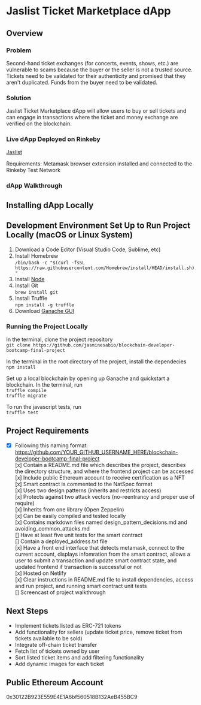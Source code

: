 # Jaslist Ticket Marketplace dApp

## Overview
### Problem
Second-hand ticket exchanges (for concerts, events, shows, etc.) are vulnerable to scams because the buyer or the seller is not a trusted source. Tickets need to be validated for their authenticity and promised that they aren't duplicated. Funds from the buyer need to be validated. 

### Solution
Jaslist Ticket Marketplace dApp will allow users to buy or sell tickets and can engage in transactions where the ticket and money exchange are verified on the blockchain.

### Live dApp Deployed on Rinkeby
[Jaslist](https://jaslist.netlify.app/)

Requirements: Metamask browser extension installed and connected to the Rinkeby Test Network

### dApp Walkthrough

## Installing dApp Locally
## Development Environment Set Up to Run Project Locally (macOS or Linux System)
1. Download a Code Editor (Visual Studio Code, Sublime, etc)
2. Install Homebrew\
`/bin/bash -c "$(curl -fsSL https://raw.githubusercontent.com/Homebrew/install/HEAD/install.sh)"`
3. Install [Node](https://nodejs.org/en/)
4. Install Git\
`brew install git`
5. Install Truffle\
`npm install -g truffle`
6. Download [Ganache GUI](https://www.trufflesuite.com/ganache)

### Running the Project Locally
In the terminal, clone the project repository\
`git clone https://github.com/jasminesabio/blockchain-developer-bootcamp-final-project`

In the terminal in the root directory of the project, install the dependecies\
`npm install`

Set up a local blockchain by opening up Ganache and quickstart a blockchain. In the terminal, run\
`truffle compile`\
`truffle migrate`

To run the javascript tests, run\
`truffle test`

## Project Requirements
- [x] Following this naming format: https://github.com/YOUR_GITHUB_USERNAME_HERE/blockchain-developer-bootcamp-final-project \
[x] Contain a README.md file which describes the project, describes the directory structure, and where the frontend project can be accessed\
[x] Include public Ethereum account to receive certification as a NFT\
[x] Smart contract is commented to the NatSpec format\
[x] Uses two design patterns (inherits and restricts access)\
[x] Protects against two attack vectors (no-reentrancy and proper use of require)\
[x] Inherits from one library (Open Zeppelin)\
[x] Can be easily compiled and tested locally\
[x] Contains markdown files named design_pattern_decisions.md and avoiding_common_attacks.md\
[] Have at least five unit tests for the smart contract\
[] Contain a deployed_address.txt file\
[x] Have a front end interface that detects metamask, connect to the current account, displays infomration from the smart contract, allows a user to submit a transaction and update smart contract state, and updated frontend if transaction is successful or not\
[x] Hosted on Netlify\
[x] Clear instructions in README.md file to install dependencies, access and run project, and running smart contract unit tests\
[] Screencast of project walkthrough


## Next Steps
- Implement tickets listed as ERC-721 tokens
- Add functionality for sellers (update ticket price, remove ticket from tickets available to be sold)
- Integrate off-chain ticket transfer
- Fetch list of tickets owned by user
- Sort listed ticket items and add filtering functionality
- Add dynamic images for each ticket

## Public Ethereum Account
0x30122B923E559E4E1A6bf560518B132AeB455BC9